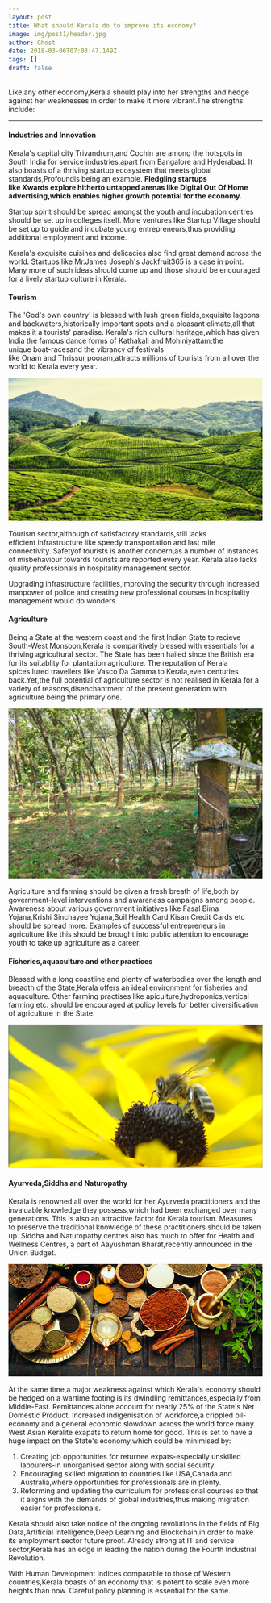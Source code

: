 ```yaml
---
layout: post
title: What should Kerala do to improve its economy?
image: img/post1/header.jpg
author: Ghost
date: 2018-03-06T07:03:47.149Z
tags: []
draft: false
---
```


Like any other economy,Kerala should play into her strengths and hedge against her weaknesses in order to make it more vibrant.The strengths include:

---

#### Industries and Innovation

Kerala's capital city Trivandrum,and Cochin are among the hotspots in South India for service industries,apart from Bangalore and Hyderabad. It also boasts of a thriving startup ecosystem that meets global standards,Profoundis being an example. **Fledgling startups like Xwards explore hitherto untapped arenas like Digital Out Of Home advertising,which enables higher growth potential for the economy.**

Startup spirit should be spread amongst the youth and incubation centres should be set up in colleges itself. More ventures like Startup Village should be set up to guide and incubate young entrepreneurs,thus providing additional employment and income.

Kerala's exquisite cuisines and delicacies also find great demand across the world. Startups like Mr.James Joseph's Jackfruit365 is a case in point. Many more of such ideas should come up and those should be encouraged for a lively startup culture in Kerala.

#### Tourism

The 'God's own country' is blessed with lush green fields,exquisite lagoons and backwaters,historically important spots and a pleasant climate,all that makes it a tourists' paradise. Kerala's rich cultural heritage,which has given India the famous dance forms of Kathakali and Mohiniyattam;the unique boat-racesand the vibrancy of festivals like Onam and Thrissur pooram,attracts millions of tourists from all over the world to Kerala every year.

![Test Image](img/post1/tourism.jpg)

Tourism sector,although of satisfactory standards,still lacks efficient infrastructure like speedy transportation and last mile connectivity. Safetyof tourists is another concern,as a number of instances of misbehaviour towards tourists are reported every year. Kerala also lacks quality professionals in hospitality management sector.

Upgrading infrastructure facilities,improving the security through increased manpower of police and creating new professional courses in hospitality management would do wonders.

#### Agriculture

Being a State at the western coast and the first Indian State to recieve South-West Monsoon,Kerala is comparitively blessed with essentials for a thriving agricultural sector. The State has been hailed since the British era for its suitablity for plantation agriculture. The reputation of Kerala spices lured travellers like Vasco Da Gamma to Kerala,even centuries back.Yet,the full potential of agriculture sector is not realised in Kerala for a variety of reasons,disenchantment of the present generation with agriculture being the primary one.

![Test Image](img/post1/agriculture.jpg)

Agriculture and farming should be given a fresh breath of life,both by government-level interventions and awareness campaigns among people. Awareness about various government initiatives like Fasal Bima Yojana,Krishi Sinchayee Yojana,Soil Health Card,Kisan Credit Cards etc should be spread more. Examples of successful entrepreneurs in agriculture like this should be brought into public attention to encourage youth to take up agriculture as a career.

#### Fisheries,aquaculture and other practices

Blessed with a long coastline and plenty of waterbodies over the length and breadth of the State,Kerala offers an ideal environment for fisheries and aquaculture. Other farming practises like apiculture,hydroponics,vertical farming etc. should be encouraged at policy levels for better diversification of agriculture in the State.

![Test Image](img/post1/fisheries.jpg)

#### Ayurveda,Siddha and Naturopathy

Kerala is renowned all over the world for her Ayurveda practitioners and the invaluable knowledge they possess,which had been exchanged over many generations. This is also an attractive factor for Kerala tourism. Measures to preserve the traditional knowledge of these practitioners should be taken up. Siddha and Naturopathy centres also has much to offer for Health and Wellness Centres, a part of Aayushman Bharat,recently announced in the Union Budget.

![Test Image](img/post1/ayurveda.jpg)

At the same time,a major weakness against which Kerala's economy should be hedged on a wartime footing is its dwindling remittances,especially from Middle-East. Remittances alone account for nearly 25% of the State's Net Domestic Product. Increased indigenisation of workforce,a crippled oil-economy and a general economic slowdown across the world force many West Asian Keralite exapats to return home for good. This is set to have a huge impact on the State's economy,which could be minimised by:
1. Creating job opportunities for returnee expats-especially unskilled labourers-in unorganised sector along with social security.
2. Encouraging skilled migration to countries like USA,Canada and Australia,where opportunities for professionals are in plenty.
3. Reforming and updating the curriculum for professional courses so that it aligns with the demands of global industries,thus making migration easier for professionals.

Kerala should also take notice of the ongoing revolutions in the fields of Big Data,Artificial Intelligence,Deep Learning and Blockchain,in order to make its employment sector future proof. Already strong at IT and service sector,Kerala has an edge in leading the nation during the Fourth Industrial Revolution.

With Human Development Indices comparable to those of Western countries,Kerala boasts of an economy that is potent to scale even more heights than now. Careful policy planning is essential for the same.

